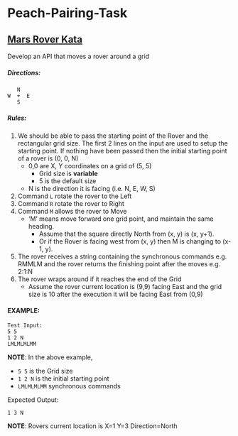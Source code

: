 # Peach-Pairing-Task

## [Mars Rover Kata](https://danilsuits.github.io/mars-rover-kata/)

Develop an API that moves a rover around a grid

##### Directions: 

       N
    W  +  E
       S

##### Rules:

1. We should be able to pass the starting point of the Rover and the rectangular grid size. The first 2 lines on the input are used to setup the starting point. If nothing have been passed then the initial starting point of a rover is (0, 0, N)
    - 0,0 are X, Y coordinates on a grid of (5, 5)
      - Grid size is **variable**
      - 5 is the default size
    - N is the direction it is facing (i.e. N, E, W, S)
2. Command `L` rotate the rover to the Left
1. Command `R` rotate the rover to Right
1. Command `M` allows the rover to Move
    - ‘M’ means move forward one grid point, and maintain the same heading.
      - Assume that the square directly North from (x, y) is (x, y+1).
      - Or if the Rover is facing west from (x, y) then M is changing to (x-1, y).
5. The rover receives a string containing the synchronous commands e.g. RMMLM and the rover returns the finishing point after the moves e.g. 2:1:N
1. The rover wraps around if it reaches the end of the Grid 
    - Assume the rover current location is (9,9) facing East and the grid size is 10 after the execution it will be facing East from (0,9) 
 
#### EXAMPLE:
```
Test Input:
5 5
1 2 N
LMLMLMLMM
```

**NOTE**: In the above example, 
  - `5 5` is the Grid size
  - `1 2 N` is the initial starting point 
  - `LMLMLMLMM` synchronous commands 


Expected Output:
```
1 3 N
```

**NOTE**: Rovers current location is X=1 Y=3 Direction=North

